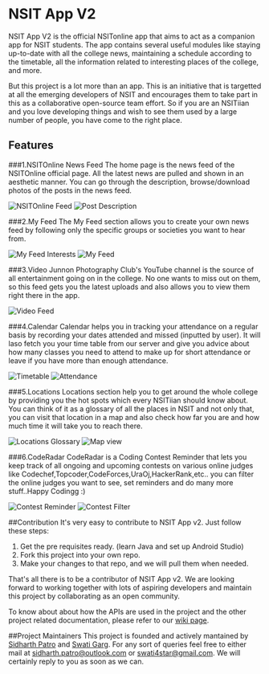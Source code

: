 # NSIT App V2
NSIT App V2 is the official NSITonline app that aims to act as a companion app for NSIT students. The app contains several useful modules like staying up-to-date with all the college news, maintaining a schedule according to the timetable, all the information related to interesting places of the college, and more.

But this project is a lot more than an app. This is an initiative that is targetted at all the emerging developers of NSIT and encourages them to take part in this as a collaborative open-source team effort. So if you are an NSITiian and you love developing things and wish to see them used by a large number of people, you have come to the right place. 

## Features
###1.NSITOnline News Feed
The home page is the news feed of the NSITOnline official page. All the latest news are pulled and shown in an aesthetic manner. You can go through the description, browse/download photos of the posts in the news feed.

![NSITOnline Feed](/../master/app/src/main/res/drawable/1.png "NSITOnline Feed" )
![Post Description](/../master/app/src/main/res/drawable/7.png "Post Description")

###2.My Feed
The My Feed section allows you to create your own news feed by following only the specific groups or societies you want to hear from.

![My Feed Interests](/../master/app/src/main/res/drawable/2.png "My Feed Interests")
![My Feed](/../master/app/src/main/res/drawable/3.png "My Feed")

###3.Video
Junnon Photography Club's YouTube channel is the source of all entertainment going on in the college. No one wants to miss out on them, so this feed gets you the latest uploads and also allows you to view them right there in the app. 

![Video Feed](/../master/app/src/main/res/drawable/4.png "Video Feed")

###4.Calendar
Calendar helps you in tracking your attendance on a regular basis by recording your dates attended and missed (inputted by user). It will laso fetch you your time table from our server and give you advice about how many classes you need to attend to make up for short attendance or leave if you have more than enough attendance.

![Timetable](/../master/app/src/main/res/drawable/5.png "Timetable")
![Attendance](/../master/app/src/main/res/drawable/6.png "Attendance")

###5.Locations
Locations section help you to get around the whole college by providing you the hot spots which every NSITiian should know about. You can think of it as a glossary of all the places in NSIT and not only that, you can visit that location in a map and also check how far you are and how much time it will take you to reach there.

![Locations Glossary](/../master/app/src/main/res/drawable/8.png "Locations Glossary")
![Map view](/../master/app/src/main/res/drawable/9.png "Map view")

###6.CodeRadar 
CodeRadar is a Coding Contest Reminder that lets you keep track of all ongoing and upcoming contests on various online judges like Codechef,Topcoder,CodeForces,UraOj,HackerRank,etc..  you can filter the online judges you want to see, set reminders and do many more stuff..Happy Codingg :)


![Contest Reminder](/../master/app/src/main/res/drawable/10.png "Contest Reminder")
![Contest Filter](/../master/app/src/main/res/drawable/11.png "Contest Filter")

##Contribution
It's very easy to contribute to NSIT App v2. Just follow these steps:

1. Get the pre requisites ready. (learn Java and set up Android Studio)
2. Fork this project into your own repo.
3. Make your changes to that repo, and we will pull them when needed.

That's all there is to be a contributor of NSIT App v2. We are looking forward to working together with lots of aspiring developers and maintain this project by collaborating as an open community.

To know about about how the APIs are used in the project and the other project related documentation, please refer to our [ wiki page](https://github.com/Swati4star/NSIT-App-v2/wiki).

##Project Maintainers
This project is founded and actively mantained by [Sidharth Patro](https://github.com/sdpatro/) and [Swati Garg](https://github.com/Swati4star/). For any sort of queries feel free to either mail at sidharth.patro@outlook.com or swati4star@gmail.com. We will certainly reply to you as soon as we can.
